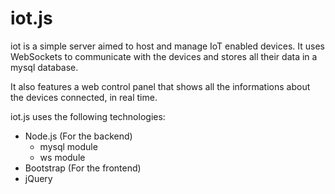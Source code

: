 # iot.js
iot is a simple server aimed to host and manage IoT enabled devices.
It uses WebSockets to communicate with the devices and stores all their data in a mysql database.

It also features a web control panel that shows all the informations about the devices connected, in real time.

iot.js uses the following technologies:
* Node.js (For the backend)
  * mysql module
  * ws module
* Bootstrap (For the frontend)
* jQuery
